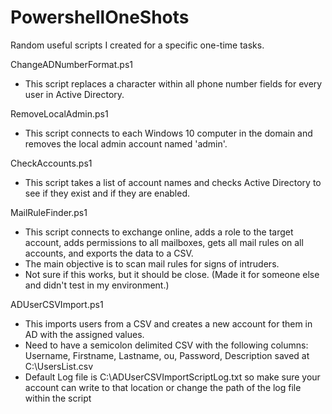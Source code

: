 # PowershellOneShots
Random useful scripts I created for a specific one-time tasks. 

ChangeADNumberFormat.ps1
  - This script replaces a character within all phone number fields for every user in Active Directory.

RemoveLocalAdmin.ps1
  - This script connects to each Windows 10 computer in the domain and removes the local admin account named 'admin'.

CheckAccounts.ps1
  - This script takes a list of account names and checks Active Directory to see if they exist and if they are enabled.

MailRuleFinder.ps1
  - This script connects to exchange online, adds a role to the target account, adds permissions to all mailboxes, gets all mail rules on all accounts, and exports the data to a CSV. 
  - The main objective is to scan mail rules for signs of intruders.
  - Not sure if this works, but it should be close. (Made it for someone else and didn't test in my environment.)

ADUserCSVImport.ps1
  - This imports users from a CSV and creates a new account for them in AD with the assigned values.
  - Need to have a semicolon delimited CSV with the following columns: Username, Firstname, Lastname, ou, Password, Description saved at C:\UsersList.csv
  - Default Log file is C:\ADUserCSVImportScriptLog.txt so make sure your account can write to that location or change the path of the log file within the script